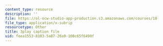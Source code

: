 ```yaml
---
content_type: resource
description: ''
file: https://ol-ocw-studio-app-production.s3.amazonaws.com/courses/18-06sc-linear-algebra-fall-2011/feea155381035a8726a9108c65f6490f_VYS9EYZ3gCo.srt
file_type: application/x-subrip
resourcetype: Other
title: 3play caption file
uid: feea1553-8103-5a87-26a9-108c65f6490f
---
```

